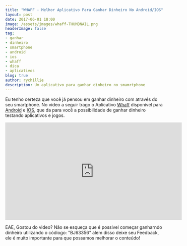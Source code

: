 ```yaml
---
title: "WHAFF - Melhor Aplicativo Para Ganhar Dinheiro No Android/IOS"
layout: post
date: 2017-06-01 18:00
image: /assets/images/whaff-THUMBNAIL.png
headerImage: false
tag:
- ganhar
- dinheiro
- smartphone
- android
- ios
- whaff
- dica
- aplicativos
blog: true
author: rychillie
description: Um aplicativo para ganhar dinheiro no smamrtphone
---
```

<script async src="//pagead2.googlesyndication.com/pagead/js/adsbygoogle.js"></script>
<!-- Final_texto_okgnow -->
<ins class="adsbygoogle"
     style="display:block"
     data-ad-client="ca-pub-7837358846130941"
     data-ad-slot="9265933715"
     data-ad-format="auto"></ins>
<script>
(adsbygoogle = window.adsbygoogle || []).push({});
</script>

<p>Eu tenho certeza que você já pensou em ganhar dinheiro com através do seu smartphone. No video a seguir trago o Aplicativo <a href="http://whaff.com/">Whaff</a> disponível para <a href="https://goo.gl/8uoGC2">Android</a> e <a href="https://goo.gl/fUxKrp">IOS</a>, que da para você a possibilidade de ganhar dinheiro testando aplicativos e jogos.</p>

<iframe width="560" height="310" src="https://www.youtube.com/embed/yvLBT3jzO9I" frameborder="0" allowfullscreen></iframe>

<p>EAE, Gostou do video? Não se esqueça que é possivel começar ganharndo dinheiro utilizando o códiogo: "BJ63356" alem disso deixe seu Feedback, ele é muito importante para que possamos melhorar o conteúdo!</p>
